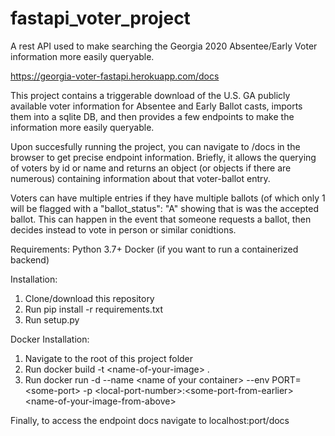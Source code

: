 # fastapi_voter_project
A rest API used to make searching the Georgia 2020 Absentee/Early Voter information more easily queryable.

https://georgia-voter-fastapi.herokuapp.com/docs

This project contains a triggerable download of the U.S. GA publicly available voter information for Absentee and Early Ballot casts, imports them into a sqlite DB, and then provides a few endpoints to make the information more easily queryable.

Upon succesfully running the project, you can navigate to /docs in the browser to get precise endpoint information. Briefly, it allows the querying of voters by id or name and returns an object (or objects if there are numerous) containing information about that voter-ballot entry.

Voters can have multiple entries if they have multiple ballots (of which only 1 will be flagged with a "ballot_status": "A" showing that is was the accepted ballot. This can happen in the event that someone requests a ballot, then decides instead to vote in person or similar conidtions.


Requirements:
Python 3.7+
Docker (if you want to run a containerized backend)

Installation:
1. Clone/download this repository
2. Run pip install -r requirements.txt
3. Run setup.py

Docker Installation:
1. Navigate to the root of this project folder
2. Run docker build -t \<name-of-your-image\> .
3. Run docker run -d --name \<name of your container\> --env PORT=\<some-port\> -p \<local-port-number\>:\<some-port-from-earlier\> \<name-of-your-image-from-above\>

Finally, to access the endpoint docs navigate to localhost:port/docs
